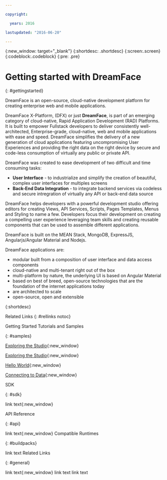 ```yaml
---

copyright:

  years: 2016

lastupdated: "2016-06-20"

---
```


{:new_window: target="_blank"} 
{:shortdesc: .shortdesc} 
{:screen:.screen} 
{:codeblock:.codeblock} 
{:pre: .pre}

# Getting started with DreamFace
{: #gettingstarted}

DreamFace is an open-source, cloud-native development platform for creating enterprise web and mobile applications.

DreamFace X-Platform, (DFX) or just **DreamFace**, is part of an emerging category of cloud-native, Rapid Application
Development (RAD) Platforms. It is built to empower Fullstack developers to deliver consistently well-architected,
Enterprise-grade, cloud-native,  web and mobile applications with ease and speed. DreamFace simplifies the delivery of
a new generation of cloud applications featuring uncompromising User Experiences and providing the right data on the right
device by secure and code-less consumption of virtually any public or private API.

DreamFace was created to ease development of two difficult and time consuming tasks:

* **User Interface** - to industrialize and simplify the creation of beautiful, complex user interfaces for multiples screens
* **Back-End Data Integration** - to integrate backend services via codeless and secure intregration of virtually any API or back-end data source

DreamFace helps developers with a powerful development studio offering editors for creating Views, API Services, Scripts,
Pages Templates, Menus and Styling to name a few. Developers focus their development on creating a compelling user experience
leveraging team skills and creating reusable components that can be used to assemble different applications.

DreamFace is built on the MEAN Stack, MongoDB, ExpressJS, Angularjs/Angular Material and Nodejs.

DreamFace applications are:

* modular built from a composition of user interface and data access components
* cloud-native and multi-tenant right out of the box
* multi-platform by nature, the underlying UI is based on Angular Material
* based on best of breed, open-source technologies that are the foundation of the internet applications today
* are architected to scale
* open-source, open and extensible

{:shortdesc}


Related Links
{: #rellinks notoc}

Getting Started Tutorials and Samples

{: #samples}

[Exploring the Studio](https://www.youtube.com/watch?v=CejlR4SRXYU){:new_window}

[Exploring the Studio](http://interactive-clouds.com/documentation/devguide/ref-dfx-studio.html){:new_window}

[Hello World](http://interactive-clouds.com/documentation/gsguide/tutorials/hello-world.html){:new_window}

[Connecting to Data](http://interactive-clouds.com/documentation/gsguide/tutorials/connecting-data.html){:new_window}

SDK

{: #sdk}

link text{:new_window}

API Reference

{: #api}

link text{:new_window}
Compatible Runtimes

{: #buildpacks}

link text
Related Links

{: #general}

link text{:new_window}
link text
link text
